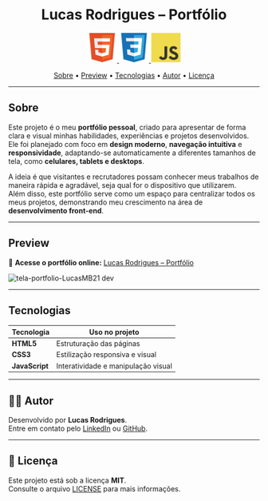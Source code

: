 <h1 align="center">Lucas Rodrigues – Portfólio</h1>

<p align="center" id="badges">
  <a href="https://developer.mozilla.org/en-US/docs/Web/HTML" target="_blank">
    <img src="https://raw.githubusercontent.com/devicons/devicon/master/icons/html5/html5-original.svg" alt="HTML5" width="60" height="60"/>
  </a>
  <a href="https://developer.mozilla.org/en-US/docs/Web/CSS" target="_blank">
    <img src="https://raw.githubusercontent.com/devicons/devicon/master/icons/css3/css3-original.svg" alt="CSS3" width="60" height="60"/>
  </a>
  <a href="https://developer.mozilla.org/en-US/docs/Web/JavaScript" target="_blank">
    <img src="https://raw.githubusercontent.com/devicons/devicon/master/icons/javascript/javascript-original.svg" alt="JavaScript" width="60" height="60"/>
  </a>
</p>

<p align="center">
  <a href="#about">Sobre</a> •
  <a href="#preview">Preview</a> •
  <a href="#technologies">Tecnologias</a> •
  <a href="#author">Autor</a> •
  <a href="#license">Licença</a>
</p>

---


##  Sobre

Este projeto é o meu **portfólio pessoal**, criado para apresentar de forma clara e visual minhas habilidades, experiências e projetos desenvolvidos.  
Ele foi planejado com foco em **design moderno**, **navegação intuitiva** e **responsividade**, adaptando-se automaticamente a diferentes tamanhos de tela, como **celulares, tablets e desktops**.  

A ideia é que visitantes e recrutadores possam conhecer meus trabalhos de maneira rápida e agradável, seja qual for o dispositivo que utilizarem.  
Além disso, este portfólio serve como um espaço para centralizar todos os meus projetos, demonstrando meu crescimento na área de **desenvolvimento front-end**.

---

##  Preview

🔗 **Acesse o portfólio online:** [Lucas Rodrigues – Portfólio](https://lucasmb21.github.io/portfolio-LucasMB21.Dev/)  

![tela-portfolio-LucasMB21 dev](https://github.com/user-attachments/assets/a259ec04-542a-4063-8bc7-cb297f826bf7)

---

##  Tecnologias

| Tecnologia   | Uso no projeto                          |
|-------------|------------------------------------------|
| **HTML5**    | Estruturação das páginas                 |
| **CSS3**     | Estilização responsiva e visual          |
| **JavaScript** | Interatividade e manipulação visual     |

---

## 👨‍💻 Autor

Desenvolvido por **Lucas Rodrigues**.  
Entre em contato pelo [LinkedIn](https://www.linkedin.com/in/lucasmb21/) ou [GitHub](https://github.com/LucasMB21).

---

## 📄 Licença

Este projeto está sob a licença **MIT**.  
Consulte o arquivo [LICENSE](LICENSE) para mais informações.
